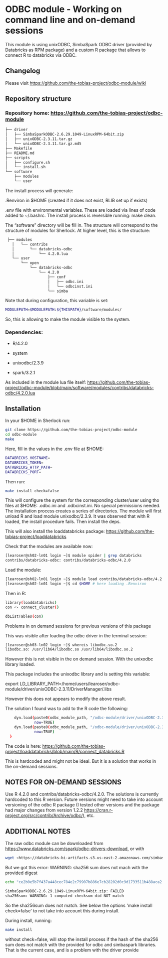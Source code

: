 # ODBC module - Working on command line and on-demand sessions


This module is using unixODBC, SimbaSpark ODBC driver (provided by Databricks as RPM package) and a custom R package that allows to connect R to databricks via ODBC. 

## Changelog

Please visit https://github.com/the-tobias-project/odbc-module/wiki 



## Repository structure


### Repository home: https://github.com/the-tobias-project/odbc-module 

```bash
├── driver
│   ├── SimbaSparkODBC-2.6.29.1049-LinuxRPM-64bit.zip
│   ├── unixODBC-2.3.11.tar.gz
│   └── unixODBC-2.3.11.tar.gz.md5
├── Makefile
├── README.md
├── scripts
│   ├── configure.sh
│   └── install.sh
└── software
    ├── modules
    └── user
```


The install process will generate:

.Renviron in $HOME  (created if it does not exist, RLIB set up if exists)

.env file with environmental variables. These are loaded via lines of code added to ~/.bashrc. The install process is reversible running: make clean. 

The “software” directory will be fill in. The structure will correspond to the structure of modules for Sherlock. At higher level, this is the structure:


```bash
 ├── modules 
   │   └── contribs 
   │       └── databricks-odbc 
   │           └── 4.2.0.lua 
   └── user 
       └── open 
           └── databricks-odbc 
               └── 4.2.0 
                   ├── conf 
                   │   ├── odbc.ini 
                   │   └── odbcinst.ini 
                   └── simba
```


Note that during configuration, this variable is set: 

```bash
MODULEPATH=$MODULEPATH:${THISPATH}/software/modules/
```

So, this is allowing to make the module visible to the system.



### Dependencies:

- R/4.2.0

- system

- unixodbc/2.3.9

- spark/3.2.1



As included in the module lua file itself: https://github.com/the-tobias-project/odbc-module/blob/main/software/modules/contribs/databricks-odbc/4.2.0.lua 


## Installation


In your $HOME in Sherlock run:

```bash
git clone https://github.com/the-tobias-project/odbc-module
cd odbc-module
make
```

Here, fill in the values in the .env file at $HOME:

```bash
DATABRICKS_HOSTNAME=
DATABRICKS_TOKEN=
DATABRICKS_HTTP_PATH=
DATABRICKS_PORT=
```

Then run:

```bash
make install check=false
```

This will configure the system for the corresponding cluster/user using tho files at $HOME: .odbc.ini and .odbcinst.ini. No special permissions needed. The installation process creates a series of directories. The module will first unload R and load module unixodbc/2.3.9. It was observed that with R loaded, the install procedure fails. Then install the deps.

This will also install the loaddatabricks package: https://github.com/the-tobias-project/loaddatabricks 

Check that the modules are available now:

```bash
[learoser@sh02-ln01 login ~]$ module spider | grep databricks
contribs/databricks-odbc: contribs/databricks-odbc/4.2.0
```


Load the module:

```bash
[learoser@sh02-ln01 login ~]$ module load contribs/databricks-odbc/4.2.0
[learoser@sh02-ln01 login ~]$ cd $HOME # here loading .Renviron
```


Then in R:

```bash
library(loaddatabricks)
con <- connect_cluster()

dbListTables(con)
```

Problems in on demand sessions for previous versions of this package

This was visible after loading the odbc driver in the terminal session:

```bash
[learoser@sh03-ln02 login ~]$ whereis libodbc.so.2
libodbc.so: /usr/lib64/libodbc.so /usr/lib64/libodbc.so.2
```

However this is not visible in the on demand session. With the unixodbc library loaded. 

This package includes the unixodbc library and is setting this variable:

export LD_LIBRARY_PATH=/home/users/learoser/odbc-module/driver/unixODBC-2.3.11/DriverManager/.libs

However this does not appears to modify the above result. 

The solution I found was to add to the R code the following:

```bash
    dyn.load(paste0(odbc_module_path, "/odbc-module/driver/unixODBC-2.3.11/odbcinst/.libs/libodbcinst.so"),
             now=TRUE)
    dyn.load(paste0(odbc_module_path, "/odbc-module/driver/unixODBC-2.3.11/DriverManager/.libs/libodbc.so.2"),
             now=TRUE)
  }
```

The code is here: https://github.com/the-tobias-project/loaddatabricks/blob/main/R/connect_databricks.R 

This is hardcoded and might not be ideal. But it is a solution that works in the on-demand sessions. 



## NOTES FOR ON-DEMAND SESSIONS

Use R 4.2.0 and contribs/databricks-odbc/4.2.0. The solutions is currently hardcoded to this R version. Future versions might need to take into account versioning of the odbc R package (I tested other versions and the package had major changes from version 1.2.2 https://cran.r-project.org/src/contrib/Archive/odbc/), etc.  



## ADDITIONAL NOTES

The raw odbc module can be downloaded from https://www.databricks.com/spark/odbc-drivers-download,  or with

```bash
wget <https://databricks-bi-artifacts.s3.us-east-2.amazonaws.com/simbaspark-drivers/odbc/2.6.29/SimbaSparkODBC-2.6.29.1049-LinuxRPM-64bit.zip>
```

But we got this error: WARNING: sha256 sum does not mach with the provided digest

```bash
echo "ce2b0e5b7f437a448cec784e2c79907b886e7cb28202d0c9d1733511b488aca2  SimbaSparkODBC-2.6.29.1049-LinuxRPM-64bit.zip" | sha256sum --check

SimbaSparkODBC-2.6.29.1049-LinuxRPM-64bit.zip: FAILED
sha256sum: WARNING: 1 computed checksum did NOT match
```

So the sha256sum does not match. See below the options 'make install check=false' to not take into account this during install.


During install, running:

```bash
make install
```

without check=false, will stop the install process if the hash of the sha256 sum does not match with the provided for odbc and simbaspark libraries. That is the current case, and is a problem with the driver provide
